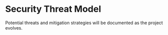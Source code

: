 # Security Threat Model

Potential threats and mitigation strategies will be documented as the project evolves.

